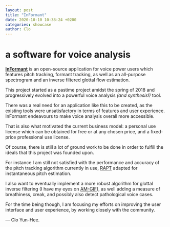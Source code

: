 ```yaml
---
layout: post
title: "InFormant"
date: 2020-10-10 10:38:24 +0200
categories: showcase
author: Clo 
---
```


# a software for voice analysis

[**InFormant**](https://in-formant.app) is an open-source application for voice power users which features pitch tracking, formant tracking, as well as an all-purpose spectrogram and an inverse filtered glottal flow estimation.

This project started as a pastime project amidst the spring of 2018 and progressively evolved into a powerful voice analysis *(and synthesis!)* tool.

There was a real need for an application like this to be created, as the existing tools were unsatisfactory in terms of features and user experience. InFormant endeavours to make voice analysis overall more accessible.

That is also what motivated the current business model: a personal use license which can be obtained for free or at any chosen price, and a fixed-price professional use license.

Of course, there is still a lot of ground work to be done in order to fulfill the ideals that this project was founded upon.

For instance I am still not satisfied with the performance and accuracy of the pitch tracking algorithm currently in use, [RAPT](https://www.ee.columbia.edu/~dpwe/papers/Talkin95-rapt.pdf) adapted for instantaneous pitch estimation.

I also want to eventually implement a more robust algorithm for glottal inverse filtering (I have my eyes on [AM-GIF](https://iopscience.iop.org/article/10.1088/1361-6420/aa6eb8)), as well adding a measure of breathiness, creak, and possibly also detect pathological voice cases.

For the time being though, I am focusing my efforts on improving the user interface and user experience, by working closely with the community.

— Clo Yun-Hee.
